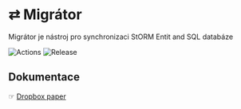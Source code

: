 # ⇄ Migrátor
Migrátor je nástroj pro synchronizaci StORM Entit and SQL databáze

![Actions](https://github.com/liquiddesign/migrator/actions/workflows/php.yml/badge.svg)
![Release](https://img.shields.io/github/v/tag/liquiddesign/migrator)

## Dokumentace
☞ [Dropbox paper](https://paper.dropbox.com/doc/Migrator--A61fiZxTLsIh5pJTlZ5vgzEXAg-I9c1x2XfhJrbHQnKjwP2x)